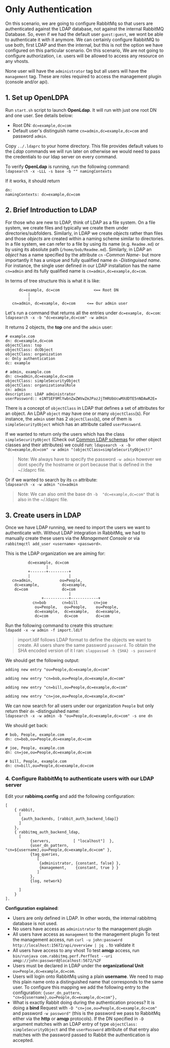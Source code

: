# Only Authentication

On this scenario, we are going to configure RabbitMq so that users are authenticated against the LDAP database, not against the internal RabbitMQ Database. So, even if we had the default user `guest:guest`, we wont be able to authenticate it with it anymore. We can certainly configure RabbitMQ to use both, first LDAP and then the internal, but this is not the option we have configured on this particular scenario.
On this scenario, We are not going to configure authorization, i.e. users will be allowed to access any resource on any vhosts.

None user will have the `administrator` tag but all users will have the `management` tag. These are roles required to access the management plugin (console and/or api).


## 1. Set up OpenLDPA

Run `start.sh` script to launch **OpenLdap**. It will run with just one root DN and one user. See details below:
  - Root DN: `dc=example,dc=com`
  - Default user's distinguish name `cn=admin,dc=example,dc=com` and password `admin`.

Copy `../.ldaprc` to your home directory. This file provides default values to the *Ldap* commands we will run later on otherwise we would need to pass the credentials to our ldap server on every command.

To verify **OpenLdap** is running, run the following command:  
`ldapsearch -x -LLL -s base -b "" namingContexts`

If it works, it should return
```
dn:
namingContexts: dc=example,dc=com
```

## 2. Brief Introduction to LDAP

For those who are new to LDAP, think of LDAP as a file system. On a file system, we create files and typically we create them under directories/subfolders. Similarly, in LDAP we create *objects* rather than files and those *objects* are created within a naming scheme similar to directories. In a file system, we can refer to a file by using its name (e.g. `Readme.md`) or by using its absolute path (`/home/bob/Readme.md`). Similarly, in LDAP an *object* has a name specified by the attribute `cn` -*Common Name*- but more importantly it has a unique and fully qualified name `dn` -*Distinguised name*. For instance, the single user defined in our LDAP installation has the name `cn=admin` and its fully qualified name is `cn=admin,dc=example,dc=com`.

In terms of tree structure this is what it is like:
```
      dc=example, dc=com               <== Root DN
          |
          |
   cn=admin, dc=example, dc=com     <== Our admin user    
```

Let's run a command that returns all the entries under `dc=example, dc=com`:   
`ldapsearch -x -b "dc=example,dc=com" -w admin`

It returns 2 objects, the **top** one and the `admin` user:
```
# example.com
dn: dc=example,dc=com
objectClass: top
objectClass: dcObject
objectClass: organization
o: Only authentication
dc: example

# admin, example.com
dn: cn=admin,dc=example,dc=com
objectClass: simpleSecurityObject
objectClass: organizationalRole
cn: admin
description: LDAP administrator
userPassword:: e1NTSEF9MlYwbnZwZWVwZmJPazJjTHRUbUcwMXdDTE5nNDAwR2E=
```

There is a concept of `objectClass` in LDAP that defines a set of attributes for an object. An LDAP  `object` may have one or many `objectClass`(s). For instance, the `admin` user has 2 `objectClass`(s), one of them is `simpleSecurityObject` which has an attribute called `userPassword`.

If we wanted to return only the users which has the class `simpleSecurityObject` (Check out [Common LDAP schemas](https://oav.net/mirrors/LDAP-ObjectClasses.html) for other object classes and their attributes) we could run:
`ldapsearch -x -b "dc=example,dc=com" -w admin "(objectClass=simpleSecurityObject)"`

> Note: We always have to specify the password `-w admin` however we dont specify the hostname or port because that is defined in the ~/.ldaprc file.

Or if we wanted to search by its `cn` attribute:  
`ldapsearch -x -w admin "cn=admin`

> Note: We can also omit the base dn `-b  "dc=example,dc=com"` that is also in the  ~/.ldaprc file.

## 3. Create users in LDAP

Once we have LDAP running, we need to import the users we want to authenticate with. Without LDAP integration in RabbitMq, we had to manually create these users via the *Management Console* or via `rabbitmqctl add_user <username> <password>`.

This is the LDAP organization we are aiming for:
```
          dc=example, dc=com
                  |
          +-------+---------+
          |                 |
   cn=admin,            ou=People,
    dc=example,          dc=example,
    dc=com               dc=com
                            |
                +-----------+------------+
            cn=bob       cn=bill       cn=joe       
             ou=People,   ou=People,    ou=People,
             dc=example,  dc=example,   dc=example,
             dc=com       dc=com        dc=com
```

Run the following command to create this structure:   
`ldapadd -x -w admin -f import.ldif`

> import.ldif follows LDAP format to define the objects we want to create.
> All users share the same password `password`. To obtain the SHA encoded version of it I ran: `slappasswd -h {SHA} -s password`

We should get the following output:
```
adding new entry "ou=People,dc=example,dc=com"

adding new entry "cn=bob,ou=People,dc=example,dc=com"

adding new entry "cn=bill,ou=People,dc=example,dc=com"

adding new entry "cn=joe,ou=People,dc=example,dc=com"
```

We can now search for all users under our organization `People` but only return their `dn` -distinguished name:  
`ldapsearch -x -w admin -b "ou=People,dc=example,dc=com" -s one dn`

We should get back:
```
# bob, People, example.com
dn: cn=bob,ou=People,dc=example,dc=com

# joe, People, example.com
dn: cn=joe,ou=People,dc=example,dc=com

# bill, People, example.com
dn: cn=bill,ou=People,dc=example,dc=com
```

### 4. Configure RabbitMq to authenticate users with our LDAP server

Edit your **rabbimq.config** and add the following configuration:
```
[
    { rabbit,
      [
       {auth_backends, [rabbit_auth_backend_ldap]}
      ]
    },
    { rabbitmq_auth_backend_ldap,
      [
           {servers,          [ "localhost"]  },
           {user_dn_pattern,  "cn=${username},ou=People,dc=example,dc=com" },
           {tag_queries,      
              [
               {administrator, {constant, false} },
               {management,    {constant, true } }
              ]
           },
           {log, network}

      ]
    }
].
```

**Configuration explained**:
- Users are only defined in LDAP. In other words, the internal rabbitmq database is not used.
- No users have access as `administrator` to the management plugin
- All users have access as `management` to the management plugin
  To test the management access, run `curl -u john:password http://localhost:15672/api/overview | jq .` to validate it
- All users have access to any vhost
  To test **amqp** access, run `bin/runjava com.rabbitmq.perf.PerfTest --uri amqp://john:password@localhost:5672/%2F`
- Users must be declared in LDAP under the **organizational Unit** `ou=People,dc=example,dc=com`.
- Users will login onto RabbitMq using a plain **username**. We need to map this plain name onto a distinguished name that corresponds to the same user.
  To configure this mapping we add the following entry to the configuration: `{user_dn_pattern, "cn=${username},ou=People,dc=example,dc=com"},`
- What is exactly Rabbit doing during the authentication process? It is doing a **bind** Request with `-D "cn=joe,ou=People,dc=example,dc=com"` and password `-w password"` (this is the password we pass to RabbitMq either via the **http** or **amqp** protocols).  If the DN specified in `-D` argument matches with an LDAP entry of type `objectClass: simpleSecurityObject` and the `userPassword` attribute of that entry also matches with the password passed to Rabbit the authentication is accepted.
